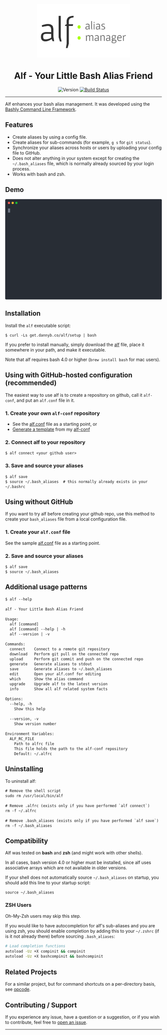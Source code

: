 <div align='center'>
<img src='alf-logo.svg' width=300>

# Alf - Your Little Bash Alias Friend

![Version](https://img.shields.io/badge/version-0.4.9-blue.svg)
[![Build Status](https://github.com/DannyBen/alf/workflows/Test/badge.svg)](https://github.com/DannyBen/alf/actions?query=workflow%3ATest)

</div>

---

Alf enhances your bash alias management. It was developed using the
[Bashly Command Line Framework][bashly].


## Features

- Create aliases by using a config file.
- Create aliases for sub-commands (for example, `g s` for `git status`).
- Synchronize your aliases across hosts or users by uploading your 
  config file to GitHub.
- Does not alter anything in your system except for creating the
  `~/.bash_aliases` file, which is normally already sourced by your login
  process.
- Works with bash and zsh.


## Demo

![Demo](/demo/cast.svg)


## Installation

Install the `alf` executable script:

    $ curl -Ls get.dannyb.co/alf/setup | bash

If you prefer to install manually, simply download the [alf](/alf) file,
place it somewhere in your path, and make it executable.

Note that alf requires bash 4.0 or higher (`brew install bash` for mac users).


## Using with GitHub-hosted configuration (recommended)

The easiest way to use alf is to create a repository on github, call it 
`alf-conf`, and put an `alf.conf` file in it.

### 1. Create your own `alf-conf` repository  

- See the [alf.conf](alf.conf) file as a starting point, or
- [Generate a template][template] from my [alf-conf][conf]

### 2. Connect alf to your repository

```shell
$ alf connect <your github user>
```

### 3. Save and source your aliases

```shell
$ alf save
$ source ~/.bash_aliases  # this normally already exists in your ~/.bashrc
```


## Using without GitHub

If you want to try alf before creating your github repo, use this method to
create your `bash_aliases` file from a local configuration file.

### 1. Create your `alf.conf` file

See the sample [alf.conf](alf.conf) file as a starting point.

### 2. Save and source your aliases

    $ alf save
    $ source ~/.bash_aliases


## Additional usage patterns

```
$ alf --help

alf - Your Little Bash Alias Friend

Usage:
  alf [command]
  alf [command] --help | -h
  alf --version | -v

Commands:
  connect    Connect to a remote git repository
  download   Perform git pull on the connected repo
  upload     Perform git commit and push on the connected repo
  generate   Generate aliases to stdout
  save       Generate aliases to ~/.bash_aliases
  edit       Open your alf.conf for editing
  which      Show the alias command
  upgrade    Upgrade alf to the latest version
  info       Show all alf related system facts

Options:
  --help, -h
    Show this help

  --version, -v
    Show version number

Environment Variables:
  ALF_RC_FILE
    Path to alfrc file
    This file holds the path to the alf-conf repository
    Default: ~/.alfrc
```


## Uninstalling

To uninstall alf:

```shell
# Remove the shell script
sudo rm /usr/local/bin/alf

# Remove .alfrc (exists only if you have performed `alf connect`)
rm -f ~/.alfrc

# Remove .bash_aliases (exists only if you have performed `alf save`)
rm -f ~/.bash_aliases
```


## Compatibility

Alf was tested on **bash** and **zsh** (and might work with other shells).

In all cases, bash version 4.0 or higher must be installed, since alf uses
associative arrays which are not available in older versions.

If your shell does not automatically source `~/.bash_aliases` on startup, you
should add this line to your startup script:

```shell
source ~/.bash_aliases
```

### ZSH Users

Oh-My-Zsh users may skip this step.

If you would like to have autocompletion for alf's sub-aliases and you are using
zsh, you should enable completion by adding this to your `~/.zshrc` (if is it not
already there) before sourcing `.bash_aliases`:

```bash
# Load completion functions
autoload -Uz +X compinit && compinit
autoload -Uz +X bashcompinit && bashcompinit
```


## Related Projects

For a similar project, but for command shortcuts on a per-directory basis, 
see [opcode][opcode].


## Contributing / Support

If you experience any issue, have a question or a suggestion, or if you wish
to contribute, feel free to [open an issue][issues].

---

[issues]: https://github.com/DannyBen/alf/issues
[conf]: https://github.com/DannyBen/alf-conf
[template]: https://github.com/DannyBen/alf-conf/generate
[opcode]: https://github.com/DannyBen/opcode
[bashly]: https://bashly.dannyb.co
